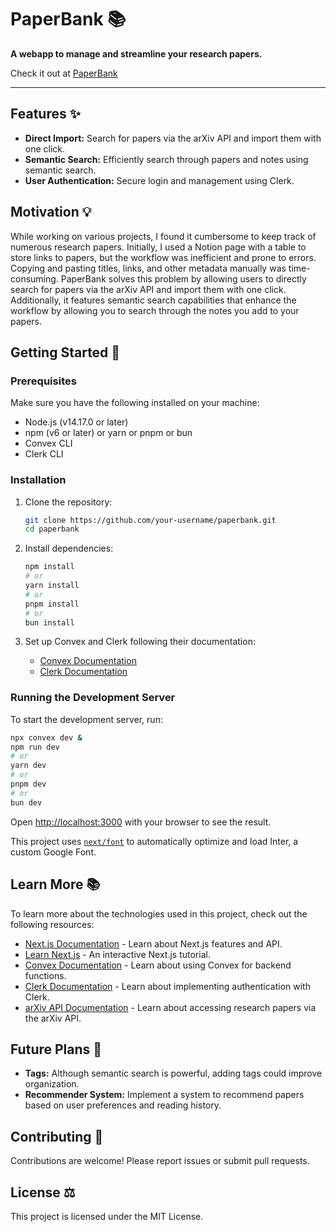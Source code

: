 # PaperBank 📚

**A webapp to manage and streamline your research papers.**

Check it out at [PaperBank](https://paper-bank.com)

---

## Features ✨

- **Direct Import:** Search for papers via the arXiv API and import them with one click.
- **Semantic Search:** Efficiently search through papers and notes using semantic search.
- **User Authentication:** Secure login and management using Clerk.

## Motivation 💡

While working on various projects, I found it cumbersome to keep track of numerous research papers. Initially, I used a Notion page with a table to store links to papers, but the workflow was inefficient and prone to errors. Copying and pasting titles, links, and other metadata manually was time-consuming. PaperBank solves this problem by allowing users to directly search for papers via the arXiv API and import them with one click. Additionally, it features semantic search capabilities that enhance the workflow by allowing you to search through the notes you add to your papers.

## Getting Started 🚀

### Prerequisites

Make sure you have the following installed on your machine:

- Node.js (v14.17.0 or later)
- npm (v6 or later) or yarn or pnpm or bun
- Convex CLI
- Clerk CLI

### Installation

1. Clone the repository:

    ```bash
    git clone https://github.com/your-username/paperbank.git
    cd paperbank
    ```

2. Install dependencies:

    ```bash
    npm install
    # or
    yarn install
    # or
    pnpm install
    # or
    bun install
    ```

3. Set up Convex and Clerk following their documentation:

    - [Convex Documentation](https://docs.convex.dev)
    - [Clerk Documentation](https://clerk.dev/docs)

### Running the Development Server

To start the development server, run:

```bash
npx convex dev &
npm run dev
# or
yarn dev
# or
pnpm dev
# or
bun dev
```

Open [http://localhost:3000](http://localhost:3000) with your browser to see the result.

This project uses [`next/font`](https://nextjs.org/docs/basic-features/font-optimization) to automatically optimize and load Inter, a custom Google Font.


## Learn More 📚

To learn more about the technologies used in this project, check out the following resources:

- [Next.js Documentation](https://nextjs.org/docs) - Learn about Next.js features and API.
- [Learn Next.js](https://nextjs.org/learn) - An interactive Next.js tutorial.
- [Convex Documentation](https://docs.convex.dev) - Learn about using Convex for backend functions.
- [Clerk Documentation](https://clerk.dev/docs) - Learn about implementing authentication with Clerk.
- [arXiv API Documentation](https://arxiv.org/help/api) - Learn about accessing research papers via the arXiv API.

## Future Plans 🔮

- **Tags:** Although semantic search is powerful, adding tags could improve organization.
- **Recommender System:** Implement a system to recommend papers based on user preferences and reading history.

## Contributing 🤝

Contributions are welcome! Please report issues or submit pull requests.

## License ⚖️

This project is licensed under the MIT License.
